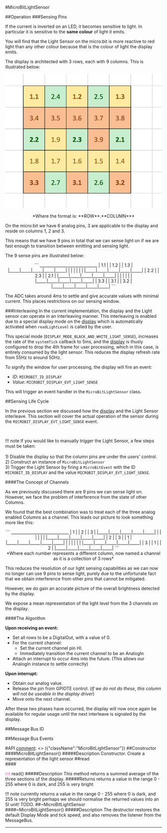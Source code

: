 #MicroBitLightSensor

##Operation
###Sensing Pins

If the current is inverted on an LED, it becomes sensitive to light. In particular
it is sensitive to the **same colour** of light it emits.

You will find that the Light Sensor on the micro:bit is more reactive to red light
than any other colour because that is the colour of light the display emits.

The display is architected with 3 rows, each with 9 columns. This is illustrated
below:

![light-sensing info graphic](resources/light-sensing.png)

<center>*Where the format is: **ROW**.**COLUMN***</center>

On the micro:bit we have 6 analog pins, 3 are applicable to the display and reside
on columns 1, 2 and 3.

This means that we have 9 pins in total that we can sense light on if we are
fast enough to transition between emitting and sensing light.

The 9 sense pins are illustrated below:

<center>
```
 _____________________________
| 1.1 |     | 1.2 |     | 1.3 |
|_____|_____|_____|_____|_____|
|     |     |     |     |     |
|_____|_____|_____|_____|_____|
| 2.2 |     | 2.3 |     | 2.1 |
|_____|_____|_____|_____|_____|
|     |     |     |     |     |
|_____|_____|_____|_____|_____|
| 3.3 |     | 3.1 |     | 3.2 |
|_____|_____|_____|_____|_____|
```
</center>

The ADC takes around 4ms to settle and give accurate values with minimal current.
This places restrictions on our sensing window.

###Interleaving
In the current implementation, the display and the Light sensor can operate in an
interleaving manner. This interleaving is enabled due to a special display mode on the [display](display.md)
which is automatically activated when `readLightLevel` is called by the user.

This special mode (`DISPLAY_MODE_BLACK_AND_WHITE_LIGHT_SENSE`), increases the rate of the `systemTick` callback to 5ms, and the
[display](display.md) is thusly configured to drop the 4th frame for user processing,
which in this case, is entirely consumed by the light sensor. This reduces the display
refresh rate from 55Hz to around 50Hz.

To signify the window for user processing, the display will fire an event:

* *ID*: `MICROBIT_ID_DISPLAY`
* *Value*: `MICROBIT_DISPLAY_EVT_LIGHT_SENSE`

This will trigger an event handler in the `MicroBitLightSensor` class.

##Sensing Life Cycle

In the previous section we discussed how the [display](display.md) and the Light
Sensor interleave. This section will cover the actual operation of the sensor during
the `MICROBIT_DISPLAY_EVT_LIGHT_SENSE` event.

<br/>

!!! note
    If you would like to manually trigger the Light Sensor, a few steps must be taken:<br/><br/>
    1) Disable the display so that the column pins are under the users' control.<br/>
    2) Construct an instance of `MicroBitLightSensor`<br/>
    3) Trigger the Light Sensor by firing a `MicroBitEvent` with the ID `MICROBIT_ID_DISPLAY` and the value `MICROBIT_DISPLAY_EVT_LIGHT_SENSE`.

####The Concept of Channels

As we previously discussed there are 9 pins we can sense light on. However, we face the problem
of interference from the state of other Columns.

We found that the best combination was to treat each of the three analog enabled Columns as a channel.
This leads our picture to look something more like this:

<center>
```
 _____________________________
|  1  |     |  2  |     |  3  |
|_____|_____|_____|_____|_____|
|     |     |     |     |     |
|_____|_____|_____|_____|_____|
|  2  |     |  3  |     |  1  |
|_____|_____|_____|_____|_____|
|     |     |     |     |     |
|_____|_____|_____|_____|_____|
|  3  |     |  1  |     |  2  |
|_____|_____|_____|_____|_____|
```
</center>
<center>*Where each number represents a different column, now named a channel as it is a collection of 3 rows*</center>

This reduces the resolution of our light sensing capabilities as we can
now no longer can use 9 pins to sense light, purely due to the unfortunate fact
that we obtain interference from other pins that cannot be mitigated.

However, we do gain an accurate picture of the overall brightness detected by the display.

We expose a mean representation of the light level from the 3 channels on the display.

####The Algorithm

**Upon receiving an event:**

* Set all rows to be a DigitalOut, with a value of 0.
* For the current channel:
    - Set the current channel pin HI.
    - Immediately transition the current channel to be an AnalogIn
* Attach an interrupt to occur 4ms into the future. (This allows our AnalogIn instance
to settle correctly)

**Upon interrupt:**

* Obtain our analog value.
* Release the pin from GPIOTE control. (*If we do not do these, this column will not
be useable in the display driver*)
* Move onto the next channel.

After these two phases have occurred, the display will now once again be available
for regular usage until the next interleave is signaled by the display.

##Message Bus ID

##Message Bus Events

#API
[comment]: <> ({"className":"MicroBitLightSensor"})
##Constructor
<br/>
####MicroBitLightSensor()
#####Description
Constructor. Create a representation of the light sensor 
##read
<br/>
####<div style='color:#FF69B4; display:inline-block'>int</div> read()
#####Description
This method returns a summed average of the three sections of the display.
#####Returns
returns a value in the range 0 - 255 where 0 is dark, and 255 is very bright

!!! note
    currently returns a value in the range 0 - 255 where 0 is dark, and 255 is very bright perhaps we should normalise the returned values into an SI unit! TODO. ##~MicroBitLightSensor
<br/>
####~MicroBitLightSensor()
#####Description
The destructor restores the default Display Mode and tick speed, and also removes the listener from the MessageBus. 
____
[comment]: <> ({"end":"MicroBitLightSensor"})
